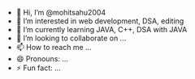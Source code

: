 - 👋 Hi, I’m @mohitsahu2004
- 👀 I’m interested in web development, DSA, editing
- 🌱 I’m currently learning JAVA, C++, DSA with JAVA
- 💞️ I’m looking to collaborate on ...
- 📫 How to reach me ...
- 😄 Pronouns: ...
- ⚡ Fun fact: ...

<!---
mohitsahu2004/mohitsahu2004 is a ✨ special ✨ repository because its `README.md` (this file) appears on your GitHub profile.
You can click the Preview link to take a look at your changes.
--->
